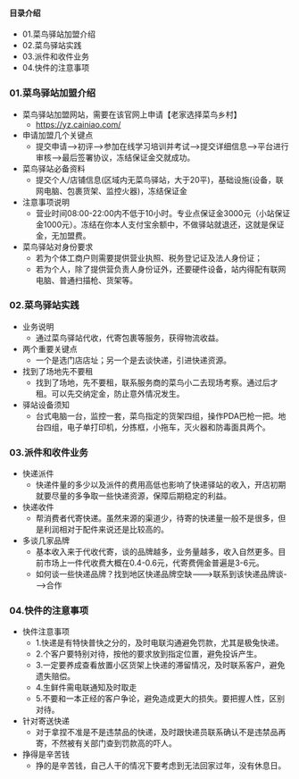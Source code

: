 #### 目录介绍
- 01.菜鸟驿站加盟介绍
- 02.菜鸟驿站实践
- 03.派件和收件业务
- 04.快件的注意事项



### 01.菜鸟驿站加盟介绍
- 菜鸟驿站加盟网站，需要在该官网上申请【老家选择菜鸟乡村】
    - https://yz.cainiao.com/
- 申请加盟几个关键点
    - 提交申请—>初评—>参加在线学习培训并考试—>提交详细信息—>平台进行审核—>最后签署协议，冻结保证金交就成功。
- 菜鸟驿站必备资料
    - 提交个人/店铺信息(区域内无菜鸟驿站，大于20平)，基础设施(设备，联网电脑、包裹货架、监控火器)，冻结保证金
- 注意事项说明
    - 营业时间08:00-22:00内不低于10小时。专业点保证金3000元（小站保证金1000元）。冻结在你本人支付宝余额中，不做驿站就退还，这就是保证金，无加盟费。
- 菜鸟驿站对身份要求
    - 若为个体工商户则需要提供营业执照、税务登记证及法人身份证；
    - 若为个人，除了提供营负责人身份证外，还要硬件设备，站内得配有联网电脑、普通扫描枪、货架等。



### 02.菜鸟驿站实践
- 业务说明
    - 通过菜鸟驿站代收，代寄包裹等服务，获得物流收益。
- 两个重要关键点
    - 一个是选门店店址；另一个是去谈快递，引进快递资源。
- 找到了场地先不要租
    - 找到了场地，先不要租，联系服务商的菜鸟小二去现场考察。通过后才租。可以先交纳定金，防止意外情况发生。
- 驿站设备须知
    - 台式电脑一台，监控一套，菜鸟指定的货架四组，操作PDA巴枪一把。地台四组，电子单打印机，分拣框，小拖车，灭火器和防毒面具两个。


### 03.派件和收件业务
- 快递派件
    - 快递件量的多少以及派件的费用高低也影响了快递驿站的收入，开店初期就要尽量的多争取一些快递资源，保障后期稳定的利益。
- 快递收件
    - 帮消费者代寄快递。虽然来源的渠道少，待寄的快递量一般不是很多，但是利润相对于配件来说还是比较高的。
- 多谈几家品牌
    - 基本收入来于代收代寄，谈的品牌越多，业务量越多，收入自然更多。目前市场上一件代收费大概在0.4-0.6元，代寄费佣金普遍是3-6元。
    - 如何谈一些快递品牌？找到地区快递品牌空缺--->联系到该快递品牌谈--->合作




### 04.快件的注意事项
- 快件注意事项
    - 1.快递是有特快普快之分的，及时电联沟通避免罚款，尤其是极兔快递。
    - 2.个客户要特别对待，按他的要求放到指定位置，避免投诉产生。
    - 3.一定要养成查看放置小区货架上快递的滞留情况，及时联系客户，避免遗失赔偿。
    - 4.生鲜件需电联通知及时取走
    - 5.不要和一本正经的客户争论，避免造成更大的损失。要把握人性，区别对待。
- 针对寄送快递
    - 对于拿捏不准是不是违禁品的快递，及时跟快递员联系确认不是违禁品再寄，不然被有关部门查到罚款高的吓人。
- 挣得是辛苦钱
    - 挣的是辛苦钱，自己人干的情况下要考虑到无法回家过年，没有休息日。




